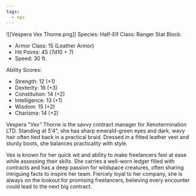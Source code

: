 ```yaml
---
tags:
  - npc
---
```


![[Vespera Vex Thorne.png]]
Species: Half-Elf
Class: Ranger
Stat Block:

- Armor Class: 15 (Leather Armor)
- Hit Points: 45 (7d10 + 7)
- Speed: 30 ft.

Ability Scores:

- Strength: 12 (+1)
- Dexterity: 16 (+3)
- Constitution: 14 (+2)
- Intelligence: 13 (+1)
- Wisdom: 15 (+2)
- Charisma: 14 (+2)

Vespera "Vex" Thorne is the savvy contract manager for Xenotermination LTD. Standing at 5'4", she has sharp emerald-green eyes and dark, wavy hair often tied back in a practical braid. Dressed in a fitted leather vest and sturdy boots, she balances practicality with style.

Vex is known for her quick wit and ability to make freelancers feel at ease while assessing their skills. She carries a well-worn ledger filled with contracts and has a deep passion for wildspace creatures, often sharing intriguing facts to inspire her team. Fiercely loyal to her company, she is always on the lookout for promising freelancers, believing every encounter could lead to the next big contract.

